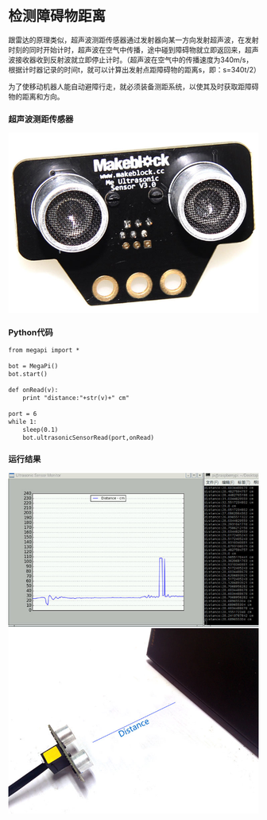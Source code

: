 # 检测障碍物距离

跟雷达的原理类似，超声波测距传感器通过发射器向某一方向发射超声波，在发射时刻的同时开始计时，超声波在空气中传播，途中碰到障碍物就立即返回来，超声波接收器收到反射波就立即停止计时。（超声波在空气中的传播速度为340m/s，根据计时器记录的时间t，就可以计算出发射点距障碍物的距离s，即：s=340t/2）

为了使移动机器人能自动避障行走，就必须装备测距系统，以使其及时获取距障碍物的距离和方向。


### 超声波测距传感器

![ultrasonic](ultrasonic.jpg)


### Python代码
```
from megapi import *

bot = MegaPi()
bot.start()

def onRead(v):
	print "distance:"+str(v)+" cm"
    
port = 6 
while 1:
    sleep(0.1)
    bot.ultrasonicSensorRead(port,onRead)

```

### 运行结果
![sample3](ultrasonicSensor_sample3.jpg)
![sample](detect_distance.jpg)